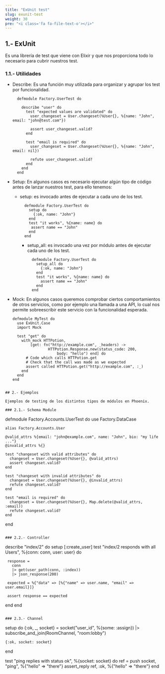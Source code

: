 ```yaml
---
title: "ExUnit test"
slug: exunit-test
weight: 30
pre: "<i class='fa fa-file-text-o'></i>"
---
```


## 1.- ExUnit

Es una librería de test que viene con Elixir y que nos proporciona todo lo necesario para cubrir nuestros test.

### 1.1.- Utilidades

* Describe: Es una función muy utilizada para organizar y agrupar los test por funcionalidad.
  ```
    defmodule Factory.UserTest do

      describe "user" do
        test "expected values are validated" do
          user_changeset = User.changeset(%User{}, %{name: "John", email: "john@test.com"})

          assert user_changeset.valid?
        end

        test "email is required" do
          user_changeset = User.changeset(%User{}, %{name: "John", email: nil})

          refute user_changeset.valid?
        end
      end
    end
  ```

* Setup: En algunos casos es necesario ejecutar algún tipo de código antes de lanzar nuestros test, para ello tenemos:
  - setup: es invocado antes de ejecutar a cada uno de los test.
      ```
        defmodule Factory.UserTest do
          setup do
            {:ok, name: "John"}
          end
          test "it works", %{name: name} do
           assert name == "John"
          end
        end
      ```

    - setup_all: es invocado una vez por módulo antes de ejecutar cada uno de los test.
      ```
        defmodule Factory.UserTest do
          setup_all do
            {:ok, name: "John"}
          end
          test "it works", %{name: name} do
            assert name == "John"
          end
        end
      ```

* Mock: En algunos casos queremos comprobar ciertos comportamientos de otros servicios, como por ejemplo una llamada a una API, lo cual nos permite sobreescribir este servicio con la funcionalidad esperada.

    ```
    defmodule MyTest do
      use ExUnit.Case
      import Mock

      test "get" do
        with_mock HTTPotion,
            [get: fn("http://example.com", _headers) ->
                    HTTPotion.Response.new(status_code: 200,
                        body: "hello") end] do
          # Code which calls HTTPotion.get
          # Check that the call was made as we expected
          assert called HTTPotion.get("http://example.com", :_)
        end
      end
  end
```

## 2.- Ejemplos

Ejemplos de testing de los distintos tipos de módulos en Phoenix.

### 2.1.- Schema Module
```
  defmodule Factory.Accounts.UserTest do
    use Factory.DataCase

    alias Factory.Accounts.User

    @valid_attrs %{email: "john@example.com", name: "John", bio: "my life ..."}
    @invalid_attrs %{}

    test "changeset with valid attributes" do
      changeset = User.changeset(%User{}, @valid_attrs)
      assert changeset.valid?
    end

    test "changeset with invalid attributes" do
      changeset = User.changeset(%User{}, @invalid_attrs)
      refute changeset.valid?
    end

    test "email is required" do
      changeset = User.changeset(%User{}, Map.delete(@valid_attrs, :email))
      refute changeset.valid?
    end
  end
```

### 2.2.- Controller
```
  describe "index/2" do
   setup [:create_user]
   test "index/2 responds with all Users", %{conn: conn, user: user} do

     response =
       conn
       |> get(user_path(conn, :index))
       |> json_response(200)

     expected = %{"data" => [%{"name" => user.name, "email" => user.email}]}

     assert response == expected
   end
  end
```

### 2.3.- Channel

```
  setup do
    {:ok, _, socket} =
      socket("user_id", %{some: :assign})
      |> subscribe_and_join(RoomChannel, "room:lobby")

    {:ok, socket: socket}
  end

  test "ping replies with status ok", %{socket: socket} do
    ref = push socket, "ping", %{"hello" => "there"}
    assert_reply ref, :ok, %{"hello" => "there"}
  end
```
